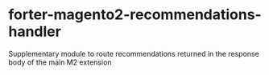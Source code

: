 # forter-magento2-recommendations-handler
Supplementary module to route recommendations returned in the response body of the main M2 extension
